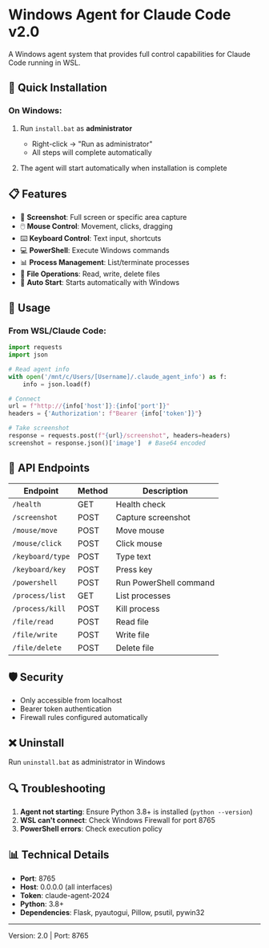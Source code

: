 # Windows Agent for Claude Code v2.0

A Windows agent system that provides full control capabilities for Claude Code running in WSL.

## 🚀 Quick Installation

### **On Windows:**

1. Run `install.bat` as **administrator**
   - Right-click → "Run as administrator"
   - All steps will complete automatically

2. The agent will start automatically when installation is complete

## 📋 Features

- 📸 **Screenshot**: Full screen or specific area capture
- 🖱️ **Mouse Control**: Movement, clicks, dragging
- ⌨️ **Keyboard Control**: Text input, shortcuts
- 💻 **PowerShell**: Execute Windows commands
- 📊 **Process Management**: List/terminate processes
- 📁 **File Operations**: Read, write, delete files
- 🔄 **Auto Start**: Starts automatically with Windows

## 🔧 Usage

### **From WSL/Claude Code:**

```python
import requests
import json

# Read agent info
with open('/mnt/c/Users/[Username]/.claude_agent_info') as f:
    info = json.load(f)

# Connect
url = f"http://{info['host']}:{info['port']}"
headers = {'Authorization': f"Bearer {info['token']}"}

# Take screenshot
response = requests.post(f"{url}/screenshot", headers=headers)
screenshot = response.json()['image']  # Base64 encoded
```

## 📡 API Endpoints

| Endpoint | Method | Description |
|----------|--------|-------------|
| `/health` | GET | Health check |
| `/screenshot` | POST | Capture screenshot |
| `/mouse/move` | POST | Move mouse |
| `/mouse/click` | POST | Click mouse |
| `/keyboard/type` | POST | Type text |
| `/keyboard/key` | POST | Press key |
| `/powershell` | POST | Run PowerShell command |
| `/process/list` | GET | List processes |
| `/process/kill` | POST | Kill process |
| `/file/read` | POST | Read file |
| `/file/write` | POST | Write file |
| `/file/delete` | POST | Delete file |

## 🛡️ Security

- Only accessible from localhost
- Bearer token authentication
- Firewall rules configured automatically

## ❌ Uninstall

Run `uninstall.bat` as administrator in Windows

## 🔍 Troubleshooting

1. **Agent not starting**: Ensure Python 3.8+ is installed (`python --version`)
2. **WSL can't connect**: Check Windows Firewall for port 8765
3. **PowerShell errors**: Check execution policy

## 📊 Technical Details

- **Port**: 8765
- **Host**: 0.0.0.0 (all interfaces)
- **Token**: claude-agent-2024
- **Python**: 3.8+
- **Dependencies**: Flask, pyautogui, Pillow, psutil, pywin32

---
Version: 2.0 | Port: 8765
